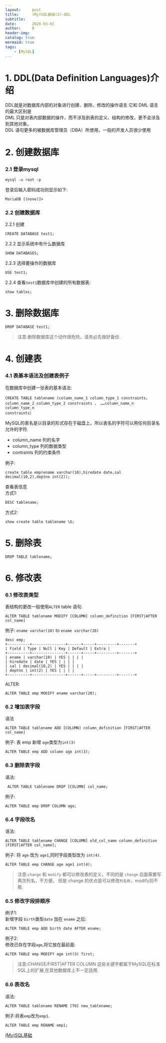 ```yaml
---
layout:     post
title:      (My)SQL基础(2)-DDL
subtitle:   
date:       2020-03-01
author:     D
header-img: 
catalog: true
mermaid: true
tags:
    - [MySQL]
---
```


# 1. DDL(Data Definition Languages)介绍

DDL就是对数据库内部的对象进行创建、删除、修改的操作语言.它和 DML 语言的最大区别是 <br>
DML 只是对表内部数据的操作，而不涉及到表的定义、结构的修改，更不会涉及到其他对象。<br>
DDL 语句更多的被数据库管理员（DBA）所使用，一般的开发人员很少使用

# 2. 创建数据库
### 2.1 登录mysql
```
mysql -u root -p
```
登录后输入密码成功则显示如下:
```
MariaDB [(none)]>
```

### 2.2 创建数据库
2.2.1 创建
```
CREATE DATABASE test1;
```
2.2.2 显示系统中有什么数据库
```
SHOW DATABASES;
```
2.2.3 选择要操作的数据库
```
USE test1;
```
2.2.4 查看`test1`数据库中创建的所有数据表:
```
show tables;
```

# 3. 删除数据库
```
DROP DATABASE test1;
```

>注意:删除数据库这个动作很危险，请务必先做好备份.

# 4. 创建表
### 4.1 表基本语法及创建表例子
在数据库中创建一张表的基本语法:
```
CREATE TABLE tablename (column_name_1 column_type_1 constraints，
column_name_2 column_type_2 constraints ， ……column_name_n column_type_n
constraints）
```
MySQL的表名是以目录的形式存在于磁盘上，所以表名的字符可以用任何目录名允许的字符.
- column_name 列的名字
- column_type 列的数据类型
- contraints 列的约束条件

例子:
```
create table emp(ename varchar(10),hiredate date,sal decimal(10,2),deptno int(2));
```
查看表信息<br>
方式1:
```
DESC tablename;
```
方式2:
```
show create table tablename \G;
```

# 5. 删除表
```
DROP TABLE tablename;
```
# 6. 修改表
### 6.1 修改表类型
表结构的更改一般使用`ALTER` table 语句.
```
ALTER TABLE tablename MODIFY [COLUMN] column_definition [FIRST|AFTER col_name]
```
例子: `ename varchar(10)` to `ename varchar(20)`
```
desc emp;
+----------+---------------+------+-----+---------+-------+
| Field | Type | Null | Key | Default | Extra |
+----------+---------------+------+-----+---------+-------+
| ename | varchar(10) | YES | | | |
| hiredate | date | YES | | | |
| sal | decimal(10,2) | YES | | | |
| deptno | int(2) | YES | | | |
+----------+---------------+------+-----+---------+-------+
```
ALTER:
```
ALTER TABLE emp MODIFY ename varchar(20);
```
### 6.2 增加表字段
语法
```
ALTER TABLE tablename ADD [COLUMN] column_definition [FIRST|AFTER col_name]
```
例子: 表 emp 新增 `age`类型为`int(3)`
```
ALTER TABLE emp ADD column age int(3);
```
### 6.3 删除表字段
语法:
```
 ALTER TABLE tablename DROP [COLUMN] col_name;
```
例子:
```
ALTER TABLE emp DROP COLUMN age;
```
### 6.4 字段改名
语法:
```
ALTER TABLE tablename CHANGE [COLUMN] old_col_name column_definition [FIRST|AFTER col_name];
```
例子: 将 `age` 改为 `age1`,同时字段类型改为 `int(4)`.

```
ALTER TABLE emp CHANGE age age1 int(4);
```

>注意:`change` 和 `modify` 都可以修改表的定义，不同的是 `change` 后面需要写两次列名，不方便。
但是 change 的优点是可以修改`列名称`，modify则不能.

### 6.5 修改字段排顺序
例子1:<br>
新增字段 `birth`类型`date` 加在 `ename` 之后:
```
ALTER TABLE emp ADD birth date AFTER ename;
```
例子2:<br>
修改已存在字段`age`,将它放在最前面:
```
ALTER TABLE emp MODIFY age int(3) first;
```

>注意:CHANGE/FIRST|AFTER COLUMN 这些关键字都属于MySQL在标准SQL上的扩展,在其他数据库上不一定适用.

### 6.6 表改名
语法:
```
ALTER TABLE tablename RENAME [TO] new_tablename;
```
例子:将表`emp`改为`emp1`.
```
ALTER TABLE emp RENAME emp1;
```

[(My)SQL基础](https://dm116.github.io/2020/03/01/sql-basic/)<br>
